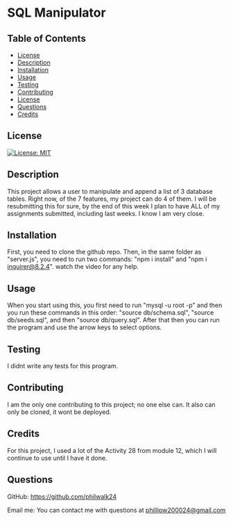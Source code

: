 # SQL Manipulator

## Table of Contents
- [License](#description)
- [Description](#description)
- [Installation](#installation)
- [Usage](#usage)
- [Testing](#testing)
- [Contributing](#contributing)
- [License](#license)
- [Questions](#questions)
- [Credits](#credits)

## License
[![License: MIT](https://img.shields.io/badge/License-MIT-yellow.svg)](https://opensource.org/licenses/MIT)




## Description

This project allows a user to manipulate and append a list of 3 database tables. Right now, of the 7 features, my project can do 4 of them. I will be resubmitting this for sure, by the end of this week I plan to have ALL of my assignments submitted, including last weeks. I know I am very close.

## Installation

First, you need to clone the github repo. Then, in the same folder as "server.js", you need to run two commands: "npm i install" and "npm i inquirer@8.2.4". watch the video for any help. 

## Usage
When you start using this, you first need to run "mysql -u root -p" and then you run these commands in this order: "source db/schema.sql", "source db/seeds.sql", and then "source db/query.sql". After that then you can run the program and use the arrow keys to select options.

## Testing

I didnt write any tests for this program.

## Contributing

I am the only one contributing to this project; no one else can. It also can only be cloned, it wont be deployed.

## Credits

For this project, I used a lot of the Activity 28 from module 12, which I will continue to use until I have it done.

## Questions
GitHub: https://github.com/philwalk24 

Email me: You can contact me with questions at phillipw200024@gmail.com